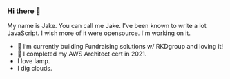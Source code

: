 ### Hi there 👋

My name is Jake. You can call me Jake. I've been known to write a lot JavaScript. I wish more of it were opensource. I'm working on it.

- 🔭 I’m currently building Fundraising solutions w/ RKDgroup and loving it!
- 🌱 I completed my AWS Architect cert in 2021.
- I love lamp.
- I dig clouds.
